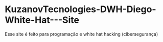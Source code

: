 # KuzanovTecnologies-DWH-Diego-White-Hat---Site
Esse site é feito para programação e white hat hacking (cíbersegurança)
